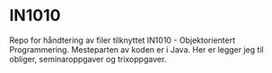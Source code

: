 # IN1010
Repo for håndtering av filer tilknyttet IN1010 - Objektorientert Programmering.
Mesteparten av koden er i Java.
Her er legger jeg til obliger, seminaroppgaver og trixoppgaver.
